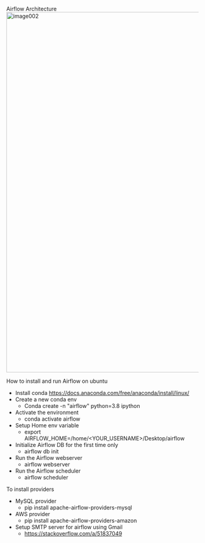 Airflow Architecture
<img width="943" alt="image002" src="https://github.com/Pramita0410/Apache-Airflow-Demo/assets/114774760/f7fc1e71-5c1c-42fa-a8d9-37a75a4c7371">


How to install and run Airflow on ubuntu

* Install conda https://docs.anaconda.com/free/anaconda/install/linux/
* Create a new conda env
    * Conda create -n "airflow" python=3.8 ipython
* Activate the environment
    * conda activate airflow
* Setup Home env variable
    * export AIRFLOW_HOME=/home/<YOUR_USERNAME>/Desktop/airflow
* Initialize Airflow DB for the first time only 
    * airflow db init
* Run the Airflow webserver
    * airflow webserver
* Run the Airflow scheduler
    * airflow scheduler


To install providers
* MySQL provider
    * pip install apache-airflow-providers-mysql
* AWS provider
    * pip install apache-airflow-providers-amazon
* Setup SMTP server for airflow using Gmail
    * https://stackoverflow.com/a/51837049
